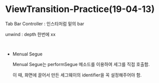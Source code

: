 # ViewTransition-Practice(19-04-13)

Tab Bar Controller : 인스타처럼 밑의 bar

unwind : depth 한번에 xx

<br/>

- Menual Segue

  Menual Segue는 performSegue 메소드를 이용하여 세그를 직접 호출함.

  이 때, 화면에 끌어서 만든 세그웨이의 identifier을 꼭 설정해주어야 함. 

